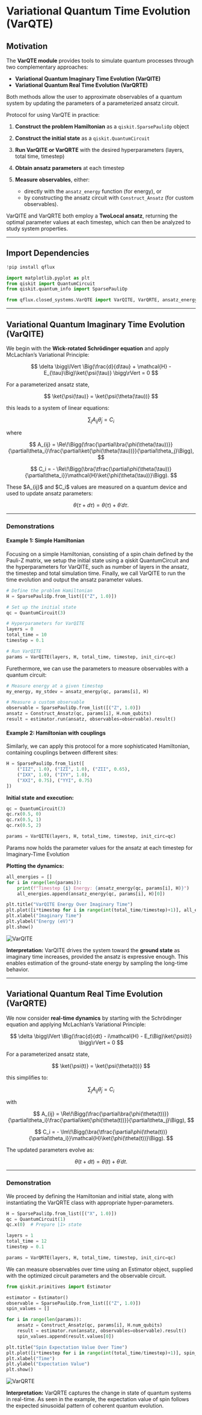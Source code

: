 # **Variational Quantum Time Evolution (VarQTE)**

## Motivation

The **VarQTE module** provides tools to simulate quantum processes through two complementary approaches:

* **Variational Quantum Imaginary Time Evolution (VarQITE)**
* **Variational Quantum Real Time Evolution (VarQRTE)**

Both methods allow the user to approximate observables of a quantum system by updating the parameters of a parameterized ansatz circuit.

Protocol for using VarQTE in practice:

1. **Construct the problem Hamiltonian** as a `qiskit.SparsePauliOp` object
2. **Construct the initial state** as a `qiskit.QuantumCircuit`
3. **Run VarQITE or VarQRTE** with the desired hyperparameters (layers, total time, timestep)
4. **Obtain ansatz parameters** at each timestep
5. **Measure observables**, either:

   * directly with the `ansatz_energy` function (for energy), or
   * by constructing the ansatz circuit with `Construct_Ansatz` (for custom observables).

VarQITE and VarQRTE both employ a **TwoLocal ansatz**, returning the optimal parameter values at each timestep, which can then be analyzed to study system properties.

---

## Import Dependencies

```python
!pip install qflux
```

```python
import matplotlib.pyplot as plt
from qiskit import QuantumCircuit
from qiskit.quantum_info import SparsePauliOp

from qflux.closed_systems.VarQTE import VarQITE, VarQRTE, ansatz_energy, Construct_Ansatz
```

---

## Variational Quantum Imaginary Time Evolution (VarQITE)

We begin with the **Wick-rotated Schrödinger equation** and apply McLachlan’s Variational Principle:

$$
\delta \bigg\lVert \Big(\frac{d}{d\tau} + \mathcal{H} - E_{\tau}\Big)\ket{\psi(\tau)} \bigg\rVert = 0
$$

For a parameterized ansatz state,

$$
\ket{\psi(\tau)} = \ket{\psi(\theta(\tau))}
$$

this leads to a system of linear equations:

$$
\sum_j A_{ij} \dot\theta_j = C_i
$$

where

$$
A_{ij} = \Re\!\Bigg(\frac{\partial\bra{\phi(\theta(\tau))}}{\partial\theta_i}\frac{\partial\ket{\phi(\theta(\tau))}}{\partial\theta_j}\Bigg),
$$

$$
C_i = - \Re\!\Bigg(\bra{\tfrac{\partial\phi(\theta(\tau))}{\partial\theta_i}}\mathcal{H}\ket{\phi(\theta(\tau))}\Bigg).
$$

These \$A\_{ij}\$ and \$C\_i\$ values are measured on a quantum device and used to update ansatz parameters:

$$
\theta(\tau + d\tau) = \theta(\tau) + \dot\theta\, d\tau.
$$

---

### Demonstrations

#### Example 1: Simple Hamiltonian

Focusing on a simple Hamiltonian, consisting of a spin chain defined by the Pauli-Z matrix, we setup the initial state using a qiskit QuantumCircuit and the hyperparameters for VarQITE, such as number of layers in the ansatz, the timestep and total simulation time.
Finally, we call VarQITE to run the time evolution and output the ansatz parameter values.


```python
# Define the problem Hamiltonian
H = SparsePauliOp.from_list([("Z", 1.0)])

# Set up the initial state
qc = QuantumCircuit(3)

# Hyperparameters for VarQITE
layers = 0
total_time = 10
timestep = 0.1

# Run VarQITE
params = VarQITE(layers, H, total_time, timestep, init_circ=qc)
```

Furethermore, we can use the parameters to measure observables with a quantum circuit:

```python
# Measure energy at a given timestep
my_energy, my_stdev = ansatz_energy(qc, params[i], H)

# Measure a custom observable
observable = SparsePauliOp.from_list([("Z", 1.0)])
ansatz = Construct_Ansatz(qc, params[i], H.num_qubits)
result = estimator.run(ansatz, observables=observable).result()
```

#### Example 2: Hamiltonian with couplings

Similarly, we can apply this protocol for a more sophisticated Hamiltonian, containing couplings between different sites:

```python
H = SparsePauliOp.from_list([
    ("IIZ", 1.0), ("IZI", 1.0), ("ZII", 0.65),
    ("IXX", 1.0), ("IYY", 1.0),
    ("XXI", 0.75), ("YYI", 0.75)
])
```

**Initial state and execution:**

```python
qc = QuantumCircuit(3)
qc.rx(0.5, 0)
qc.rx(0.5, 1)
qc.rx(0.5, 2)

params = VarQITE(layers, H, total_time, timestep, init_circ=qc)
```

Params now holds the parameter values for the ansatz at each timestep for Imaginary-Time Evolution

**Plotting the dynamics:**

```python
all_energies = []
for i in range(len(params)):
    print(f"Timestep {i} Energy: {ansatz_energy(qc, params[i], H)}")
    all_energies.append(ansatz_energy(qc, params[i], H)[0])

plt.title("VarQITE Energy Over Imaginary Time")
plt.plot([i*timestep for i in range(int(total_time/timestep)+1)], all_energies)
plt.xlabel("Imaginary Time")
plt.ylabel("Energy (eV)")
plt.show()
```

![VarQITE](../images/Part_I/VarQITE.png)

**Interpretation:**
VarQITE drives the system toward the **ground state** as imaginary time increases, provided the ansatz is expressive enough. This enables estimation of the ground-state energy by sampling the long-time behavior.

---

## Variational Quantum Real Time Evolution (VarQRTE)

We now consider **real-time dynamics** by starting with the Schrödinger equation and applying McLachlan’s Variational Principle:

$$
\delta \bigg\lVert \Big(\frac{d}{dt} - i\mathcal{H} - E_t\Big)\ket{\psi(t)} \bigg\rVert = 0
$$

For a parameterized ansatz state,

$$
\ket{\psi(t)} = \ket{\psi(\theta(t))}
$$

this simplifies to:

$$
\sum_j A_{ij} \dot\theta_j = C_i
$$

with

$$
A_{ij} = \Re\!\Bigg(\frac{\partial\bra{\phi(\theta(t))}}{\partial\theta_i}\frac{\partial\ket{\phi(\theta(t))}}{\partial\theta_j}\Bigg),
$$

$$
C_i = - \Im\!\Bigg(\bra{\tfrac{\partial\phi(\theta(t))}{\partial\theta_i}}\mathcal{H}\ket{\phi(\theta(t))}\Bigg).
$$

The updated parameters evolve as:

$$
\theta(t + dt) = \theta(t) + \dot\theta\, dt.
$$

---

### Demonstration

We proceed by defining the Hamiltonian and initial state, along with instantiating the VarQRTE class with appropriate hyper-parameters.

```python
H = SparsePauliOp.from_list([("X", 1.0)])
qc = QuantumCircuit(1)
qc.x(0)  # Prepare |1> state

layers = 1
total_time = 12
timestep = 0.1

params = VarQRTE(layers, H, total_time, timestep, init_circ=qc)
```

We can measure observables over time using an Estimator object, supplied with the optimized circuit parameters and the observable circuit.

```python
from qiskit.primitives import Estimator

estimator = Estimator()
observable = SparsePauliOp.from_list([("Z", 1.0)])
spin_values = []

for i in range(len(params)):
    ansatz = Construct_Ansatz(qc, params[i], H.num_qubits)
    result = estimator.run(ansatz, observables=observable).result()
    spin_values.append(result.values[0])

plt.title("Spin Expectation Value Over Time")
plt.plot([i*timestep for i in range(int(total_time/timestep)+1)], spin_values)
plt.xlabel("Time")
plt.ylabel("Expectation Value")
plt.show()
```

![VarQRTE](../images/Part_I/VarQRTE.png)

**Interpretation:**
VarQRTE captures the change in state of quantum systems in real-time. As seen in the example, the expectation value of spin follows the expected sinusoidal pattern of coherent quantum evolution.
